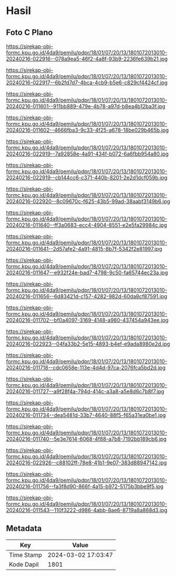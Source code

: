 # Hasil

## Foto C Plano

https://sirekap-obj-formc.kpu.go.id/4da9/pemilu/pdpr/18/01/07/20/13/1801072013010-20240216-022916--078a9ea5-46f2-4a8f-93b9-2236fe639b21.jpg

https://sirekap-obj-formc.kpu.go.id/4da9/pemilu/pdpr/18/01/07/20/13/1801072013010-20240216-022917--6b2fd7d7-4bca-4cb9-b5e6-c829cf4424cf.jpg

https://sirekap-obj-formc.kpu.go.id/4da9/pemilu/pdpr/18/01/07/20/13/1801072013010-20240216-011601--911bb889-479e-4b78-a97d-b8ea4b12ba3f.jpg

https://sirekap-obj-formc.kpu.go.id/4da9/pemilu/pdpr/18/01/07/20/13/1801072013010-20240216-011602--4666fba3-9c33-4f25-a678-18be029b465b.jpg

https://sirekap-obj-formc.kpu.go.id/4da9/pemilu/pdpr/18/01/07/20/13/1801072013010-20240216-022919--7a92858e-4a91-434f-b072-6a6fbb954a80.jpg

https://sirekap-obj-formc.kpu.go.id/4da9/pemilu/pdpr/18/01/07/20/13/1801072013010-20240216-022919--cb144cc6-c371-440b-8201-2e2d1dcf059b.jpg

https://sirekap-obj-formc.kpu.go.id/4da9/pemilu/pdpr/18/01/07/20/13/1801072013010-20240216-022920--8c09670c-f625-43b5-99ad-38aabf3149b6.jpg

https://sirekap-obj-formc.kpu.go.id/4da9/pemilu/pdpr/18/01/07/20/13/1801072013010-20240216-011640--ff3a0683-ecc4-4904-8551-e2e5fa29984c.jpg

https://sirekap-obj-formc.kpu.go.id/4da9/pemilu/pdpr/18/01/07/20/13/1801072013010-20240216-011641--2d57afe2-4a91-4815-8b7f-5342f2e81997.jpg

https://sirekap-obj-formc.kpu.go.id/4da9/pemilu/pdpr/18/01/07/20/13/1801072013010-20240216-011647--e932f24e-bad7-4798-9c50-fa65744ec23a.jpg

https://sirekap-obj-formc.kpu.go.id/4da9/pemilu/pdpr/18/01/07/20/13/1801072013010-20240216-011656--6d83421d-c157-4282-982d-60da8cf87591.jpg

https://sirekap-obj-formc.kpu.go.id/4da9/pemilu/pdpr/18/01/07/20/13/1801072013010-20240216-011702--bf0a4097-3169-4148-a980-437454a943ee.jpg

https://sirekap-obj-formc.kpu.go.id/4da9/pemilu/pdpr/18/01/07/20/13/1801072013010-20240216-022923--04fa33b2-5e15-4893-b4ef-e9ada8980e2d.jpg

https://sirekap-obj-formc.kpu.go.id/4da9/pemilu/pdpr/18/01/07/20/13/1801072013010-20240216-011718--cdc0658e-113e-4d4d-97ca-2076fca5bd2d.jpg

https://sirekap-obj-formc.kpu.go.id/4da9/pemilu/pdpr/18/01/07/20/13/1801072013010-20240216-011727--a9f28f4a-794d-414c-a3a8-a5e8d6c7b8f7.jpg

https://sirekap-obj-formc.kpu.go.id/4da9/pemilu/pdpr/18/01/07/20/13/1801072013010-20240216-011734--dea5481d-33b7-4640-88f5-f65a31ea0be1.jpg

https://sirekap-obj-formc.kpu.go.id/4da9/pemilu/pdpr/18/01/07/20/13/1801072013010-20240216-011740--5e3e7614-6068-4f88-a7b8-7192bb189cb6.jpg

https://sirekap-obj-formc.kpu.go.id/4da9/pemilu/pdpr/18/01/07/20/13/1801072013010-20240216-022926--c88102ff-78e8-41b1-9e07-383d88947142.jpg

https://sirekap-obj-formc.kpu.go.id/4da9/pemilu/pdpr/18/01/07/20/13/1801072013010-20240216-011756--fa3f8d90-866f-4a15-b972-5175b3bbe9f5.jpg

https://sirekap-obj-formc.kpu.go.id/4da9/pemilu/pdpr/18/01/07/20/13/1801072013010-20240216-011543--110f3222-d986-4abb-8ae6-8719a8a868d3.jpg


## Metadata

| Key        | Value               |
| ---------- | ------------------- |
| Time Stamp | 2024-03-02 17:03:47 |
| Kode Dapil | 1801                |




